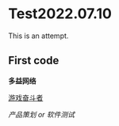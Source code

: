 # Test2022.07.10
This is an attempt.
## First code
**多益网络**

[游戏奋斗者](https://www.duoyi.com)

*产品策划 or 软件测试*
